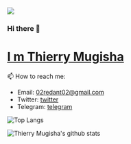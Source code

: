 <br>
<img src="https://github.com/r-e-d-ant/red-Ant-02/blob/main/1500x500.jpeg"/>
<br>


### Hi there 👋
# <a href="https://distracted-yalow-1c7bd5.netlify.app/">I m Thierry Mugisha</a>

<!--- 🔭  I’m currently working on Flask/-->
<!--- 🌱 I’m currently learning Django -->
<!--- 🤔 I’m looking for help with JavaScript -->
<!--- 👯 I’m looking to collaborate on every web apps development --->
<!--- 💬 Ask me about Python, Flask,... --->
 
 📫 How to reach me:<br>
   * Email: 02redant02@gmail.com<br>
   * Twitter: <a href="https://twitter.com/r_e_d_ant">twitter</a><br>
   * Telegram: <a href="https://t.me/r_e_d_ant">telegram</a><br>

![Top Langs](https://github-readme-stats.vercel.app/api/top-langs/?username=r-e-d-ant&count_private=true&show_icons=true&theme=dracula)

![Thierry Mugisha's github stats](https://github-readme-stats.vercel.app/api?username=r-e-d-ant&count_private=true&show_icons=true&theme=dracula)

